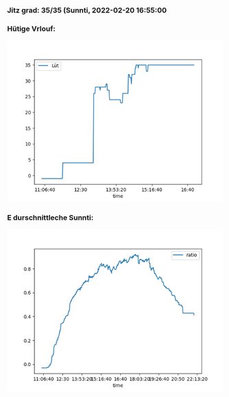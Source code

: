 ### Jitz grad: 35/35 (Sunnti, 2022-02-20 16:55:00

### Hütige Vrlouf:
![Graph](Today.png)

### E durschnittleche Sunnti:
![Graph](Sunnti.png)